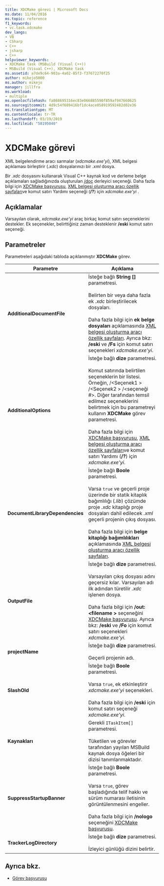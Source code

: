 ```yaml
---
title: XDCMake görevi | Microsoft Docs
ms.date: 11/04/2016
ms.topic: reference
f1_keywords:
- vc.task.xdcmake
dev_langs:
- VB
- CSharp
- C++
- jsharp
- C++
helpviewer_keywords:
- XDCMake task (MSBuild (Visual C++))
- MSBuild (Visual C++), XDCMake task
ms.assetid: a7de9c64-903a-4a02-85f3-f37672270f25
author: mikejo5000
ms.author: mikejo
manager: jillfra
ms.workload:
- multiple
ms.openlocfilehash: fa868695316ec83e066885590f859af947660625
ms.sourcegitcommit: 4d9c54f689416bf1dc4ace058919592482d02e36
ms.translationtype: MT
ms.contentlocale: tr-TR
ms.lasthandoff: 03/19/2019
ms.locfileid: "58195040"
---
```

# <a name="xdcmake-task"></a>XDCMake görevi
XML belgelendirme aracı sarmalar (*xdcmake.exe'yi*), XML belgesi açıklaması birleştirir (*.xdc*) dosyalarınızı bir *.xml* dosya.

 Bir *.xdc* dosyasını kullanarak Visual C++ kaynak kod ve derleme belge açıklamaları sağladığınızda oluşturulan [/doc](/cpp/build/reference/doc-process-documentation-comments-c-cpp) derleyici seçeneği. Daha fazla bilgi için [XDCMake başvurusu](/cpp/build/reference/xdcmake-reference), [XML belgesi oluşturma aracı özellik sayfaları](/cpp/build/reference/xml-document-generator-tool-property-pages)ve komut satırı Yardımı seçeneği (**/?**) için *xdcmake.exe'yi* .

## <a name="remarks"></a>Açıklamalar
 Varsayılan olarak, *xdcmake.exe'yi* araç birkaç komut satırı seçeneklerini destekler. Ek seçenekler, belirttiğiniz zaman desteklenir **/eski** komut satırı seçeneği.

## <a name="parameters"></a>Parametreler
 Parametreleri aşağıdaki tabloda açıklanmıştır **XDCMake** görev.

|Parametre|Açıklama|
|---------------|-----------------|
|**AdditionalDocumentFile**|İsteğe bağlı **String []** parametresi.<br /><br /> Belirten bir veya daha fazla ek *.xdc* birleştirilecek dosyaları.<br /><br /> Daha fazla bilgi için **ek belge dosyaları** açıklamasında [XML belgesi oluşturma aracı özellik sayfaları](/cpp/build/reference/xml-document-generator-tool-property-pages). Ayrıca bkz: **/eski** ve **/Fs** için komut satırı seçenekleri *xdcmake.exe'yi*.|
|**AdditionalOptions**|İsteğe bağlı **dize** parametresi.<br /><br /> Komut satırında belirtilen seçeneklerin bir listesi. Örneğin, /\<Seçenek1 > /\<Seçenek2 > /\<seçeneği #>. Diğer tarafından temsil edilmez seçeneklerini belirtmek için bu parametreyi kullanın **XDCMake** görev parametresi.<br /><br /> Daha fazla bilgi için [XDCMake başvurusu](/cpp/build/reference/xdcmake-reference), [XML belgesi oluşturma aracı özellik sayfaları](/cpp/build/reference/xml-document-generator-tool-property-pages)ve komut satırı Yardımı (**/?**) için *xdcmake.exe'yi*.|
|**DocumentLibraryDependencies**|İsteğe bağlı **Boole** parametresi.<br /><br /> Varsa `true` ve geçerli proje üzerinde bir statik kitaplık bağımlılığı (*.lib*) çözümde proje *.xdc* kitaplığı proje dosyaları dahil edilecek *.xml* geçerli projenin çıkış dosyası.<br /><br /> Daha fazla bilgi için **belge kitaplığı bağımlılıkları** açıklamasında [XML belgesi oluşturma aracı özellik sayfaları](/cpp/build/reference/xml-document-generator-tool-property-pages).|
|**OutputFile**|İsteğe bağlı **dize** parametresi.<br /><br /> Varsayılan çıkış dosyası adını geçersiz kılar. Varsayılan adı ilk adından türetilir *.xdc* işlenen dosya.<br /><br /> Daha fazla bilgi için **/out:\<filename >** seçeneğini [XDCMake başvurusu](/cpp/build/reference/xdcmake-reference). Ayrıca bkz: **/eski** ve **/Fo** için komut satırı seçenekleri *xdcmake.exe'yi*.|
|**projectName**|İsteğe bağlı **dize** parametresi.<br /><br /> Geçerli projenin adı.|
|**SlashOld**|İsteğe bağlı **Boole** parametresi.<br /><br /> Varsa `true`, ek etkinleştirir *xdcmake.exe'yi* seçenekleri.<br /><br /> Daha fazla bilgi için **/eski** için komut satırı seçeneği *xdcmake.exe'yi*.|
|**Kaynakları**|Gerekli `ITaskItem[]` parametresi.<br /><br /> Tüketilen ve görevler tarafından yayılan MSBuild kaynak dosya öğeleri bir dizisi tanımlanmaktadır.|
|**SuppressStartupBanner**|İsteğe bağlı **Boole** parametresi.<br /><br /> Varsa `true`, görev başladığında telif hakkı ve sürüm numarası iletisinin görüntülenmesini engeller.<br /><br /> Daha fazla bilgi için **/nologo** seçeneğini [XDCMake başvurusu](/cpp/build/reference/xdcmake-reference).|
|**TrackerLogDirectory**|İsteğe bağlı **dize** parametresi.<br /><br /> İzleyici günlüğü dizini belirtir.|

## <a name="see-also"></a>Ayrıca bkz.
- [Görev başvurusu](../msbuild/msbuild-task-reference.md)